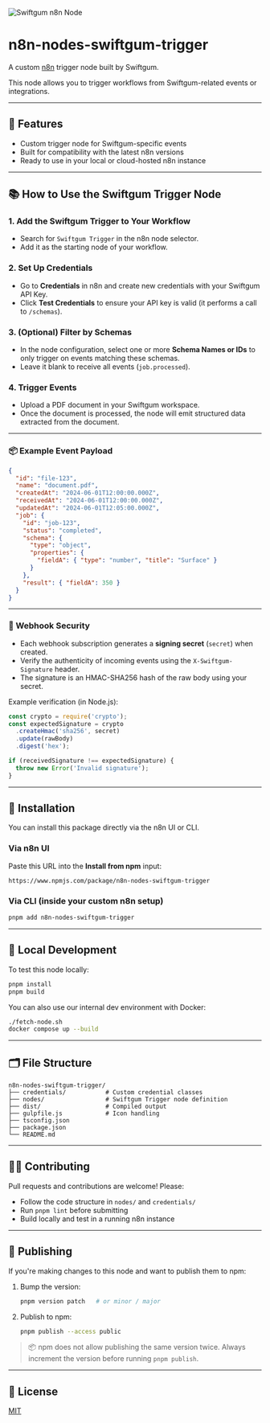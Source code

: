 ![Swiftgum n8n Node](https://user-images.githubusercontent.com/10284570/173569848-c624317f-42b1-45a6-ab09-f0ea3c247648.png)

# n8n-nodes-swiftgum-trigger

A custom [n8n](https://n8n.io) trigger node built by Swiftgum.

This node allows you to trigger workflows from Swiftgum-related events or integrations.

---

## 🚀 Features

- Custom trigger node for Swiftgum-specific events
- Built for compatibility with the latest n8n versions
- Ready to use in your local or cloud-hosted n8n instance

---

## 📚 How to Use the Swiftgum Trigger Node

### 1. Add the Swiftgum Trigger to Your Workflow
- Search for `Swiftgum Trigger` in the n8n node selector.
- Add it as the starting node of your workflow.

### 2. Set Up Credentials  
- Go to **Credentials** in n8n and create new credentials with your Swiftgum API Key.  
- Click **Test Credentials** to ensure your API key is valid (it performs a call to `/schemas`).

### 3. (Optional) Filter by Schemas  
- In the node configuration, select one or more **Schema Names or IDs** to only trigger on events matching these schemas.
- Leave it blank to receive all events (`job.processed`).

### 4. Trigger Events
- Upload a PDF document in your Swiftgum workspace.
- Once the document is processed, the node will emit structured data extracted from the document.

---

### 📦 Example Event Payload

```json
{
  "id": "file-123",
  "name": "document.pdf",
  "createdAt": "2024-06-01T12:00:00.000Z",
  "receivedAt": "2024-06-01T12:00:00.000Z",
  "updatedAt": "2024-06-01T12:05:00.000Z",
  "job": {
    "id": "job-123",
    "status": "completed",
    "schema": {
      "type": "object",
      "properties": {
        "fieldA": { "type": "number", "title": "Surface" }
      }
    },
    "result": { "fieldA": 350 }
  }
}
```

---

### 🔐 Webhook Security

- Each webhook subscription generates a **signing secret** (`secret`) when created.
- Verify the authenticity of incoming events using the `X-Swiftgum-Signature` header.
- The signature is an HMAC-SHA256 hash of the raw body using your secret.

Example verification (in Node.js):

```ts
const crypto = require('crypto');
const expectedSignature = crypto
  .createHmac('sha256', secret)
  .update(rawBody)
  .digest('hex');

if (receivedSignature !== expectedSignature) {
  throw new Error('Invalid signature');
}
```

---

## 🧰 Installation

You can install this package directly via the n8n UI or CLI.

### Via n8n UI

Paste this URL into the **Install from npm** input:

```
https://www.npmjs.com/package/n8n-nodes-swiftgum-trigger
```

### Via CLI (inside your custom n8n setup)

```bash
pnpm add n8n-nodes-swiftgum-trigger
```

---

## 🧪 Local Development

To test this node locally:

```bash
pnpm install
pnpm build
```

You can also use our internal dev environment with Docker:

```bash
./fetch-node.sh
docker compose up --build
```

---

## 🗂 File Structure

```
n8n-nodes-swiftgum-trigger/
├── credentials/           # Custom credential classes
├── nodes/                 # Swiftgum Trigger node definition
├── dist/                  # Compiled output
├── gulpfile.js            # Icon handling
├── tsconfig.json
├── package.json
└── README.md
```

---

## 🧑‍💻 Contributing

Pull requests and contributions are welcome! Please:
- Follow the code structure in `nodes/` and `credentials/`
- Run `pnpm lint` before submitting
- Build locally and test in a running n8n instance

---

## 🚀 Publishing

If you're making changes to this node and want to publish them to npm:

1. Bump the version:
   ```bash
   pnpm version patch   # or minor / major
   ```

2. Publish to npm:
   ```bash
   pnpm publish --access public
   ```

> 📦 npm does not allow publishing the same version twice. Always increment the version before running `pnpm publish`.

---

## 📄 License

[MIT](LICENSE.md)

